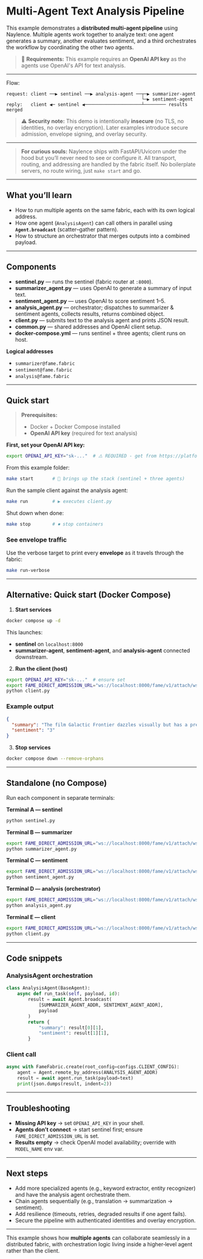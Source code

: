 # Multi‑Agent Text Analysis Pipeline

This example demonstrates a **distributed multi‑agent pipeline** using Naylence. Multiple agents work together to analyze text: one agent generates a summary, another evaluates sentiment, and a third orchestrates the workflow by coordinating the other two agents.


> 🔑 **Requirements:** This example requires an **OpenAI API key** as the agents use OpenAI's API for text analysis.
---

Flow:
```
request: client ──▶ sentinel ──▶ analysis-agent ──┬─▶ summarizer-agent
                                                  └─▶ sentiment-agent
reply:   client ◀─ sentinel ◀─────────────────────┴──────── results merged
```

> ⚠️ **Security note:** This demo is intentionally **insecure** (no TLS, no identities, no overlay encryption). Later examples introduce secure admission, envelope signing, and overlay security.

---
> **For curious souls:** Naylence ships with FastAPI/Uvicorn under the hood but you’ll never need to see or configure it. All transport, routing, and addressing are handled by the fabric itself. No boilerplate servers, no route wiring, just `make start` and go.
---

## What you’ll learn

* How to run multiple agents on the same fabric, each with its own logical address.
* How one agent (`AnalysisAgent`) can call others in parallel using **`Agent.broadcast`** (scatter–gather pattern).
* How to structure an orchestrator that merges outputs into a combined payload.

---

## Components

* **sentinel.py** — runs the sentinel (fabric router at `:8000`).
* **summarizer\_agent.py** — uses OpenAI to generate a summary of input text.
* **sentiment\_agent.py** — uses OpenAI to score sentiment 1–5.
* **analysis\_agent.py** — orchestrator; dispatches to summarizer & sentiment agents, collects results, returns combined object.
* **client.py** — submits text to the analysis agent and prints JSON result.
* **common.py** — shared addresses and OpenAI client setup.
* **docker-compose.yml** — runs sentinel + three agents; client runs on host.

**Logical addresses**

* `summarizer@fame.fabric`
* `sentiment@fame.fabric`
* `analysis@fame.fabric`

---

## Quick start

> **Prerequisites:** 
> - Docker + Docker Compose installed
> - **OpenAI API key** (required for text analysis)

**First, set your OpenAI API key:**

```bash
export OPENAI_API_KEY="sk-..."  # ⚠️ REQUIRED - get from https://platform.openai.com/api-keys
```

From this example folder:

```bash
make start       # 🚀 brings up the stack (sentinel + three agents)
```

Run the sample client against the analysis agent:

```bash
make run         # ▶️ executes client.py
```

Shut down when done:

```bash
make stop        # ⏹ stop containers
```

### See envelope traffic

Use the verbose target to print every **envelope** as it travels through the fabric:

```bash
make run-verbose
```

---

## Alternative: Quick start (Docker Compose)

1. **Start services**

```bash
docker compose up -d
```

This launches:

* **sentinel** on `localhost:8000`
* **summarizer-agent**, **sentiment-agent**, and **analysis-agent** connected downstream.

2. **Run the client (host)**

```bash
export OPENAI_API_KEY="sk-..."  # ensure set
export FAME_DIRECT_ADMISSION_URL="ws://localhost:8000/fame/v1/attach/ws/downstream"
python client.py
```

### Example output

```json
{
  "summary": "The film Galactic Frontier dazzles visually but has a predictable plot and shallow characters.",
  "sentiment": "3"
}
```

3. **Stop services**

```bash
docker compose down --remove-orphans
```

---

## Standalone (no Compose)

Run each component in separate terminals:

**Terminal A — sentinel**

```bash
python sentinel.py
```

**Terminal B — summarizer**

```bash
export FAME_DIRECT_ADMISSION_URL="ws://localhost:8000/fame/v1/attach/ws/downstream"
python summarizer_agent.py
```

**Terminal C — sentiment**

```bash
export FAME_DIRECT_ADMISSION_URL="ws://localhost:8000/fame/v1/attach/ws/downstream"
python sentiment_agent.py
```

**Terminal D — analysis (orchestrator)**

```bash
export FAME_DIRECT_ADMISSION_URL="ws://localhost:8000/fame/v1/attach/ws/downstream"
python analysis_agent.py
```

**Terminal E — client**

```bash
export FAME_DIRECT_ADMISSION_URL="ws://localhost:8000/fame/v1/attach/ws/downstream"
python client.py
```

---

## Code snippets

### AnalysisAgent orchestration

```python
class AnalysisAgent(BaseAgent):
    async def run_task(self, payload, id):
        result = await Agent.broadcast(
            [SUMMARIZER_AGENT_ADDR, SENTIMENT_AGENT_ADDR],
            payload
        )
        return {
            "summary": result[0][1],
            "sentiment": result[1][1],
        }
```

### Client call

```python
async with FameFabric.create(root_config=configs.CLIENT_CONFIG):
    agent = Agent.remote_by_address(ANALYSIS_AGENT_ADDR)
    result = await agent.run_task(payload=text)
    print(json.dumps(result, indent=2))
```

---

## Troubleshooting

* **Missing API key** → set `OPENAI_API_KEY` in your shell.
* **Agents don’t connect** → start sentinel first; ensure `FAME_DIRECT_ADMISSION_URL` is set.
* **Results empty** → check OpenAI model availability; override with `MODEL_NAME` env var.

---

## Next steps

* Add more specialized agents (e.g., keyword extractor, entity recognizer) and have the analysis agent orchestrate them.
* Chain agents sequentially (e.g., translation → summarization → sentiment).
* Add resilience (timeouts, retries, degraded results if one agent fails).
* Secure the pipeline with authenticated identities and overlay encryption.

---

This example shows how **multiple agents** can collaborate seamlessly in a distributed fabric, with orchestration logic living inside a higher‑level agent rather than the client.
